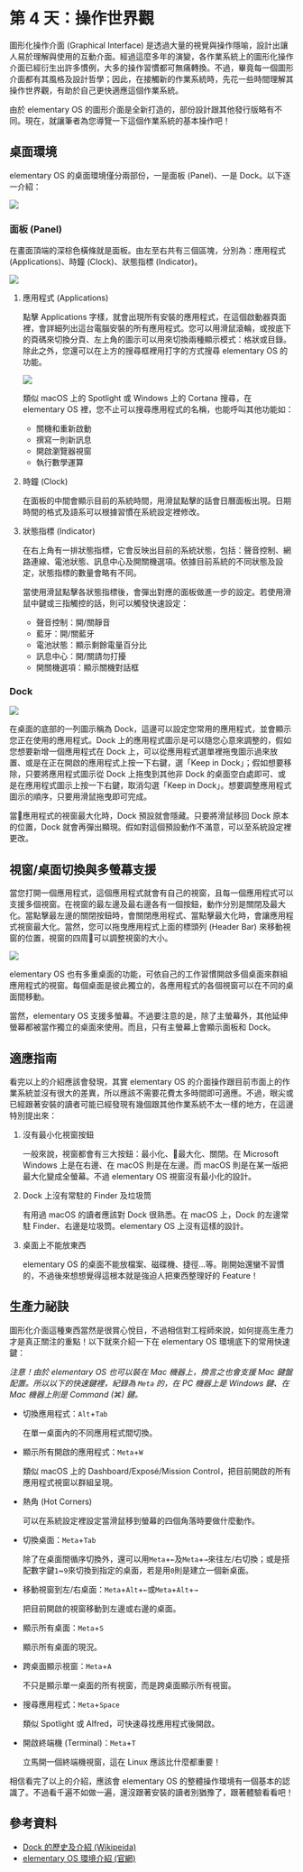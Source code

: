 # 第 4 天：操作世界觀

圖形化操作介面 (Graphical Interface) 是透過大量的視覺與操作隱喻，設計出讓人易於理解與使用的互動介面。經過這麼多年的演變，各作業系統上的圖形化操作介面已經衍生出許多慣例，大多的操作習慣都可無痛轉換。不過，畢竟每一個圖形介面都有其風格及設計哲學；因此，在接觸新的作業系統時，先花一些時間理解其操作世界觀，有助於自己更快適應這個作業系統。

由於 elementary OS 的圖形介面是全新打造的，部份設計跟其他發行版略有不同。現在，就讓筆者為您導覽一下這個作業系統的基本操作吧！

## 桌面環境

elementary OS 的桌面環境僅分兩部份，一是面板 (Panel)、一是 Dock。以下逐一介紹：

![](assets/day-4/elementary-default-desktop.png)

### 面板 (Panel)

在畫面頂端的深棕色橫條就是面板。由左至右共有三個區塊，分別為：應用程式 (Applications)、時鐘 (Clock)、狀態指標 (Indicator)。

![](assets/day-4/desktop-1.png)

1. 應用程式 (Applications)

    點擊 Applications 字樣，就會出現所有安裝的應用程式，在這個啟動器頁面裡，會詳細列出這台電腦安裝的所有應用程式。您可以用滑鼠滾輪，或按底下的頁碼來切換分頁、左上角的圖示可以用來切換兩種顯示模式：格狀或目錄。除此之外，您還可以在上方的搜尋框裡用打字的方式搜尋 elementary OS 的功能。
    
    ![](assets/day-4/desktop-2.png)

    類似 macOS 上的 Spotlight 或 Windows 上的 Cortana 搜尋，在 elementary OS 裡，您不止可以搜尋應用程式的名稱，也能呼叫其他功能如：

    * 關機和重新啟動
    * 撰寫一則新訊息
    * 開啟瀏覽器視窗
    * 執行數學運算

2. 時鐘 (Clock)

    在面板的中間會顯示目前的系統時間，用滑鼠點擊的話會日曆面板出現。日期時間的格式及語系可以根據習慣在系統設定裡修改。

3. 狀態指標 (Indicator)

    在右上角有一排狀態指標，它會反映出目前的系統狀態，包括：聲音控制、網路連線、電池狀態、訊息中心及開關機選項。依據目前系統的不同狀態及設定，狀態指標的數量會略有不同。

    當使用滑鼠點擊各狀態指標後，會彈出對應的面板做進一步的設定。若使用滑鼠中鍵或三指觸控的話，則可以觸發快速設定：

    * 聲音控制：開/關靜音
    * 藍牙：開/關藍牙
    * 電池狀態：顯示剩餘電量百分比
    * 訊息中心：開/關請勿打擾
    * 開關機選項：顯示關機對話框

### Dock

![](assets/day-4/desktop-3.png)

在桌面的底部的一列圖示稱為 Dock，這邊可以設定您常用的應用程式，並會顯示您正在使用的應用程式。Dock 上的應用程式圖示是可以隨您心意來調整的，假如您想要新增一個應用程式在 Dock 上，可以從應用程式選單裡拖曳圖示過來放置、或是在正在開啟的應用程式上按一下右鍵，選「Keep in Dock」；假如想要移除，只要將應用程式圖示從 Dock 上拖曳到其他非 Dock 的桌面空白處即可、或是在應用程式圖示上按一下右鍵，取消勾選「Keep in Dock」。想要調整應用程式圖示的順序，只要用滑鼠拖曳即可完成。

當應用程式的視窗最大化時，Dock 預設就會隱藏。只要將滑鼠移回 Dock 原本的位置，Dock 就會再彈出顯現。假如對這個預設動作不滿意，可以至系統設定裡更改。

## 視窗/桌面切換與多螢幕支援

當您打開一個應用程式，這個應用程式就會有自己的視窗，且每一個應用程式可以支援多個視窗。在視窗的最左邊及最右邊各有一個按鈕，動作分別是關閉及最大化。當點擊最左邊的關閉按鈕時，會關閉應用程式、當點擊最大化時，會讓應用程式視窗最大化。當然，您可以拖曳應用程式上面的標頭列 (Header Bar) 來移動視窗的位置，視窗的四周可以調整視窗的大小。

![](assets/day-4/desktop-4.png)

elementary OS 也有多重桌面的功能，可依自己的工作習慣開啟多個桌面來群組應用程式的視窗。每個桌面是彼此獨立的，各應用程式的各個視窗可以在不同的桌面間移動。

當然，elementary OS 支援多螢幕。不過要注意的是，除了主螢幕外，其他延伸螢幕都被當作獨立的桌面來使用。而且，只有主螢幕上會顯示面板和 Dock。

## 適應指南

看完以上的介紹應該會發現，其實 elementary OS 的介面操作跟目前市面上的作業系統並沒有很大的差異，所以應該不需要花費太多時間即可適應。不過，眼尖或已經跟著安裝的讀者可能已經發現有幾個跟其他作業系統不太一樣的地方，在這邊特別提出來：

1. 沒有最小化視窗按鈕

    一般來說，視窗都會有三大按鈕：最小化、最大化、關閉。在 Microsoft Windows 上是在右邊、在 macOS 則是在左邊。而 macOS 則是在某一版把最大化變成全螢幕。不過 elementary OS 視窗沒有最小化的設計。
    
2. Dock 上沒有常駐的 Finder 及垃圾筒

    有用過 macOS 的讀者應該對 Dock 很熟悉。在 macOS 上，Dock 的左邊常駐 Finder、右邊是垃圾筒。elementary OS 上沒有這樣的設計。
    
3. 桌面上不能放東西

    elementary OS 的桌面不能放檔案、磁碟機、捷徑…等。剛開始還蠻不習慣的，不過後來想想覺得這根本就是強迫人把東西整理好的 Feature！

## 生產力祕訣

圖形化介面這種東西當然是很賞心悅目，不過相信對工程師來說，如何提高生產力才是真正關注的重點！以下就來介紹一下在 elementary OS 環境底下的常用快速鍵：

*注意！由於 elementary OS 也可以裝在 Mac 機器上，換言之也會支援 Mac 鍵盤配置。所以以下的快速鍵裡，紀錄為 `Meta` 的，在 PC 機器上是 Windows 鍵、在 Mac 機器上則是 Command (⌘) 鍵。*

* 切換應用程式：`Alt`+`Tab`

    在單一桌面內的不同應用程式間切換。

* 顯示所有開啟的應用程式：`Meta`+`W`

    類似 macOS 上的 Dashboard/Exposé/Mission Control，把目前開啟的所有應用程式視窗以群組呈現。

* 熱角 (Hot Corners)

    可以在系統設定裡設定當滑鼠移到螢幕的四個角落時要做什麼動作。

* 切換桌面：`Meta`+`Tab`

    除了在桌面間循序切換外，還可以用`Meta`+`←`及`Meta`+`→`來往左/右切換；或是搭配數字鍵`1`~`9`來切換到指定的桌面，若是用`0`則是建立一個新桌面。

* 移動視窗到左/右桌面：`Meta`+`Alt`+`←`或`Meta`+`Alt`+`→`
    
    把目前開啟的視窗移動到左邊或右邊的桌面。
    
* 顯示所有桌面：`Meta`+`S`

    顯示所有桌面的現況。
    
* 跨桌面顯示視窗：`Meta`+`A`

    不只是顯示單一桌面的所有視窗，而是跨桌面顯示所有視窗。

* 搜尋應用程式：`Meta`+`Space`

    類似 Spotlight 或 Alfred，可快速尋找應用程式後開啟。

* 開啟終端機 (Terminal)：`Meta`+`T`

    立馬開一個終端機視窗，這在 Linux 應該比什麼都重要！

相信看完了以上的介紹，應該會 elementary OS 的整體操作環境有一個基本的認識了。不過看千遍不如做一遍，還沒跟著安裝的讀者別猶豫了，跟著體驗看看吧！

## 參考資料

* [Dock 的歷史及介紹 (Wikipeida)](https://zh.wikipedia.org/wiki/Dock)
* [elementary OS 環境介紹 (官網)](https://elementary.io/zh_TW/docs/learning-the-basics)
